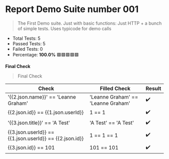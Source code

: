 
# Report Demo Suite number 001
> The First Demo suite. Just with basic functions: Just HTTP + a bunch of simple tests. Uses typicode for demo calls

* Total Tests: 5
* Passed Tests: 5
* Failed Tests: 0
* Percentage: **100.0%**  :green_square::green_square::green_square::green_square::green_square:

**Final Check**
> Final Check

| Check | Filled Check | Result |
| ------------ | --------- | ----- |
| '{{2.json.name}}' == 'Leanne Graham' | 'Leanne Graham' == 'Leanne Graham' | :heavy_check_mark: | 
| {{2.json.id}} == {{1.json.userId}} | 1 == 1 | :heavy_check_mark: | 
| '{{3.json.title}}' == 'A Test' | 'A Test' == 'A Test' | :heavy_check_mark: | 
| {{3.json.userId}} == {{1.json.userId}} == {{2.json.id}} | 1 == 1 == 1 | :heavy_check_mark: | 
| {{3.json.id}} == 101 | 101 == 101 | :heavy_check_mark: | 
